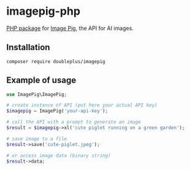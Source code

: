 # imagepig-php
[PHP package](https://packagist.org/packages/doubleplus/imagepig) for [Image Pig](https://imagepig.com/), the API for AI images.

## Installation

```
composer require doubleplus/imagepig
```

## Example of usage

```php
use ImagePig\ImagePig;

# create instance of API (put here your actual API key)
$imagepig = ImagePig('your-api-key');

# call the API with a prompt to generate an image
$result = $imagepig->xl('cute piglet running on a green garden');

# save image to a file
$result->save('cute-piglet.jpeg');

# or access image data (binary string)
$result->data;
```
